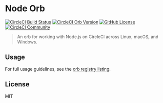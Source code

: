 # Node Orb

[![CircleCI Build Status](https://circleci.com/gh/dsanders11/node-orb.svg?style=shield "CircleCI Build Status")](https://circleci.com/gh/dsanders11/node-orb)
[![CircleCI Orb Version](https://badges.circleci.com/orbs/dsanders11/node.svg)](https://circleci.com/developer/orbs/orb/dsanders11/node)
[![GitHub License](https://img.shields.io/badge/license-MIT-lightgrey.svg)](https://raw.githubusercontent.com/dsanders11/node-orb/master/LICENSE)
[![CircleCI Community](https://img.shields.io/badge/community-CircleCI%20Discuss-343434.svg)](https://discuss.circleci.com/c/ecosystem/orbs)

> An orb for working with Node.js on CircleCI across Linux, macOS, and Windows.

## Usage

For full usage guidelines, see the [orb registry listing](http://circleci.com/orbs/registry/orb/dsanders11/node).

## License

MIT
